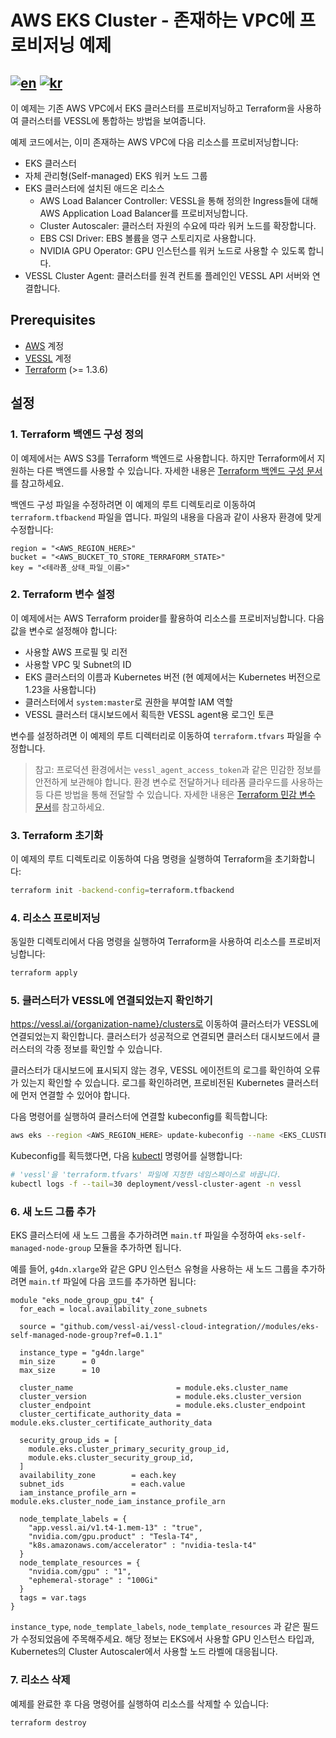 # AWS EKS Cluster - 존재하는 VPC에 프로비저닝 예제
[![en](https://img.shields.io/badge/lang-en-brightgreen.svg)](README.md) [![kr](https://img.shields.io/badge/lang-kr-brightgreen.svg)](README-kr.md)
-------

이 예제는 기존 AWS VPC에서 EKS 클러스터를 프로비저닝하고 Terraform을 사용하여 클러스터를 VESSL에 통합하는 방법을 보여줍니다.

예제 코드에서는, 이미 존재하는 AWS VPC에 다음 리소스를 프로비저닝합니다:
* EKS 클러스터
* 자체 관리형(Self-managed) EKS 워커 노드 그룹
* EKS 클러스터에 설치된 애드온 리소스
  * AWS Load Balancer Controller: VESSL을 통해 정의한 Ingress들에 대해 AWS Application Load Balancer를 프로비저닝합니다.
  * Cluster Autoscaler: 클러스터 자원의 수요에 따라 워커 노드를 확장합니다.
  * EBS CSI Driver: EBS 볼륨을 영구 스토리지로 사용합니다.
  * NVIDIA GPU Operator: GPU 인스턴스를 워커 노드로 사용할 수 있도록 합니다.
* VESSL Cluster Agent: 클러스터를 원격 컨트롤 플레인인 VESSL API 서버와 연결합니다.

## Prerequisites
* [AWS](https://console.aws.amazon.com/console/home) 계정
* [VESSL](https://vessl.ai/) 계정
* [Terraform](https://www.terraform.io/) (>= 1.3.6)

## 설정

### 1. Terraform 백엔드 구성 정의

이 예제에서는 AWS S3를 Terraform 백엔드로 사용합니다. 하지만 Terraform에서 지원하는 다른 백엔드를 사용할 수 있습니다. 자세한 내용은 [Terraform 백엔드 구성 문서](https://www.terraform.io/docs/language/settings/backends/index.html)를 참고하세요.

백엔드 구성 파일을 수정하려면 이 예제의 루트 디렉토리로 이동하여 `terraform.tfbackend` 파일을 엽니다. 파일의 내용을 다음과 같이 사용자 환경에 맞게 수정합니다:
```hcl
region = "<AWS_REGION_HERE>"
bucket = "<AWS_BUCKET_TO_STORE_TERRAFORM_STATE>"
key = "<테라폼_상태_파일_이름>"
```

### 2. Terraform 변수 설정

이 예제에서는 AWS Terraform proider를 활용하여 리소스를 프로비저닝합니다. 다음 값을 변수로 설정해야 합니다:
* 사용할 AWS 프로필 및 리전
* 사용할 VPC 및 Subnet의 ID
* EKS 클러스터의 이름과 Kubernetes 버전 (현 예제에서는 Kubernetes 버전으로 1.23을 사용합니다)
* 클러스터에서 `system:master`로 권한을 부여할 IAM 역할
* VESSL 클러스터 대시보드에서 획득한 VESSL agent용 로그인 토큰

변수를 설정하려면 이 예제의 루트 디렉터리로 이동하여 `terraform.tfvars` 파일을 수정합니다.

> 참고: 프로덕션 환경에서는 `vessl_agent_access_token`과 같은 민감한 정보를 안전하게 보관해야 합니다. 환경 변수로 전달하거나 테라폼 클라우드를 사용하는 등 다른 방법을 통해 전달할 수 있습니다. 자세한 내용은 [Terraform 민감 변수 문서](https://developer.hashicorp.com/terraform/tutorials/configuration-language/sensitive-variables#set-values-with-variables)를 참고하세요.

### 3. Terraform 초기화

이 예제의 루트 디렉토리로 이동하여 다음 명령을 실행하여 Terraform을 초기화합니다:
```bash
terraform init -backend-config=terraform.tfbackend
```

### 4. 리소스 프로비저닝

동일한 디렉토리에서 다음 명령을 실행하여 Terraform을 사용하여 리소스를 프로비저닝합니다:
```bash
terraform apply
```

### 5. 클러스터가 VESSL에 연결되었는지 확인하기

https://vessl.ai/{organization-name}/clusters로 이동하여 클러스터가 VESSL에 연결되었는지 확인합니다. 클러스터가 성공적으로 연결되면 클러스터 대시보드에서 클러스터의 각종 정보를 확인할 수 있습니다.

클러스터가 대시보드에 표시되지 않는 경우, VESSL 에이전트의 로그를 확인하여 오류가 있는지 확인할 수 있습니다. 로그를 확인하려면, 프로비전된 Kubernetes 클러스터에 먼저 연결할 수 있어야 합니다.

다음 명령어를 실행하여 클러스터에 연결할 kubeconfig를 획득합니다:
```bash
aws eks --region <AWS_REGION_HERE> update-kubeconfig --name <EKS_CLUSTER_NAME_HERE>
```

Kubeconfig를 획득했다면, 다음 [kubectl](https://kubernetes.io/docs/reference/kubectl/) 명령어를 실행합니다:
```bash
# 'vessl'을 'terraform.tfvars' 파일에 지정한 네임스페이스로 바꿉니다.
kubectl logs -f --tail=30 deployment/vessl-cluster-agent -n vessl
```

### 6. 새 노드 그룹 추가

EKS 클러스터에 새 노드 그룹을 추가하려면 `main.tf` 파일을 수정하여 `eks-self-managed-node-group` 모듈을 추가하면 됩니다.

예를 들어, `g4dn.xlarge`와 같은 GPU 인스턴스 유형을 사용하는 새 노드 그룹을 추가하려면 `main.tf` 파일에 다음 코드를 추가하면 됩니다:

```hcl
module "eks_node_group_gpu_t4" {
  for_each = local.availability_zone_subnets

  source = "github.com/vessl-ai/vessl-cloud-integration//modules/eks-self-managed-node-group?ref=0.1.1"

  instance_type = "g4dn.large"
  min_size      = 0
  max_size      = 10

  cluster_name                       = module.eks.cluster_name
  cluster_version                    = module.eks.cluster_version
  cluster_endpoint                   = module.eks.cluster_endpoint
  cluster_certificate_authority_data = module.eks.cluster_certificate_authority_data

  security_group_ids = [
    module.eks.cluster_primary_security_group_id,
    module.eks.cluster_security_group_id,
  ]
  availability_zone        = each.key
  subnet_ids               = each.value
  iam_instance_profile_arn = module.eks.cluster_node_iam_instance_profile_arn

  node_template_labels = {
    "app.vessl.ai/v1.t4-1.mem-13" : "true",
    "nvidia.com/gpu.product" : "Tesla-T4",
    "k8s.amazonaws.com/accelerator" : "nvidia-tesla-t4"
  }
  node_template_resources = {
    "nvidia.com/gpu" : "1",
    "ephemeral-storage" : "100Gi"
  }
  tags = var.tags
}
```

`instance_type`, `node_template_labels`, `node_template_resources` 과 같은 필드가 수정되었음에 주목해주세요. 해당 정보는 EKS에서 사용할 GPU 인스턴스 타입과, Kubernetes의 Cluster Autoscaler에서 사용할 노드 라벨에 대응됩니다.

### 7. 리소스 삭제

예제를 완료한 후 다음 명령어를 실행하여 리소스를 삭제할 수 있습니다:
```bash
terraform destroy
```
